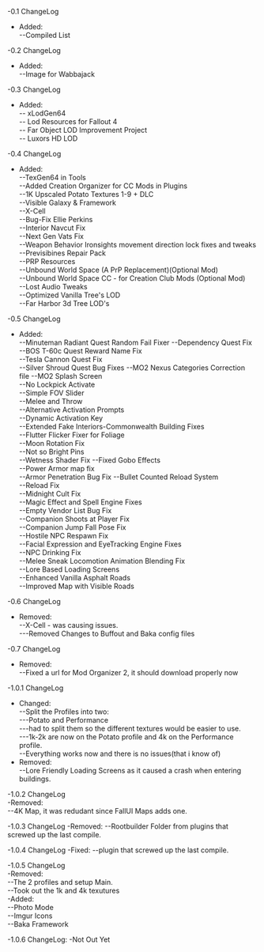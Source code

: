 -0.1 ChangeLog  
- Added:  
--Compiled List  

-0.2 ChangeLog  
- Added:  
--Image for Wabbajack  

-0.3 ChangeLog  
- Added:  
-- xLodGen64  
-- Lod Resources for Fallout 4  
-- Far Object LOD Improvement Project  
-- Luxors HD LOD  

-0.4 ChangeLog  
- Added:  
--TexGen64 in Tools  
--Added Creation Organizer for CC Mods in Plugins  
--1K  Upscaled Potato Textures 1-9 + DLC  
--Visible Galaxy & Framework  
--X-Cell  
--Bug-Fix Ellie Perkins  
--Interior Navcut Fix  
--Next Gen Vats Fix  
--Weapon Behavior Ironsights movement direction lock fixes and tweaks  
--Previsibines Repair Pack  
--PRP Resources  
--Unbound World Space (A PrP Replacement)(Optional Mod)  
--Unbound World Space CC - for Creation Club Mods (Optional Mod)  
--Lost Audio Tweaks  
--Optimized Vanilla Tree's LOD  
--Far Harbor 3d Tree LOD's

-0.5 ChangeLog  
- Added:  
--Minuteman Radiant Quest Random Fail Fixer
--Dependency Quest Fix  
--BOS T-60c Quest Reward Name Fix  
--Tesla Cannon Quest Fix  
--Silver Shroud Quest Bug Fixes
--MO2 Nexus Categories Correction file
--MO2 Splash Screen  
--No Lockpick Activate  
--Simple FOV Slider  
--Melee and Throw  
--Alternative Activation Prompts  
--Dynamic Activation Key  
--Extended Fake Interiors-Commonwealth Building Fixes  
--Flutter Flicker Fixer for Foliage  
--Moon Rotation Fix  
--Not so Bright Pins  
--Wetness Shader Fix
--Fixed Gobo Effects  
--Power Armor map fix  
--Armor Penetration Bug Fix
--Bullet Counted Reload System  
--Reload Fix  
--Midnight Cult Fix  
--Magic Effect and Spell Engine Fixes  
--Empty Vendor List Bug Fix  
--Companion Shoots at Player Fix  
--Companion Jump Fall Pose Fix  
--Hostile NPC Respawn Fix  
--Facial Expression and EyeTracking Engine Fixes  
--NPC Drinking Fix  
--Melee Sneak Locomotion Animation Blending Fix  
--Lore Based Loading Screens  
--Enhanced Vanilla Asphalt Roads  
--Improved Map with Visible Roads  

-0.6 ChangeLog  
- Removed:  
--X-Cell - was causing issues.  
---Removed Changes to Buffout and Baka config files  

-0.7 ChangeLog  
- Removed:  
--Fixed a url for Mod Organizer 2, it should download properly now  

-1.0.1 ChangeLog  
- Changed:  
--Split the Profiles into two:  
---Potato and Performance  
---had to split them so the different textures would be easier to use.  
---1k-2k are now on the Potato profile and 4k on the Performance profile.  
--Everything works now and there is no issues(that i know of)  
- Removed:  
--Lore Friendly Loading Screens as it caused a crash when entering buildings.  

-1.0.2 ChangeLog  
-Removed:  
--4K Map, it was redudant since FallUI Maps adds one.  

-1.0.3 ChangeLog
-Removed:
--Rootbuilder Folder from plugins that screwed up the last compile. 

-1.0.4 ChangeLog
-Fixed:
--plugin that screwed up the last compile. 

-1.0.5 ChangeLog  
-Removed:  
--The 2 profiles and setup Main.  
--Took out the 1k and 4k texutures  
-Added:  
--Photo Mode  
--Imgur Icons  
--Baka Framework  

-1.0.6 ChangeLog:  -Not Out Yet

